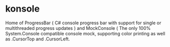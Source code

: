 # konsole
Home of ProgressBar ( C# console progress bar with support for single or multithreaded progress updates ) and MockConsole ( The only 100% System.Console compatible console mock, supporting color printing as well as .CursorTop and .CursorLeft.
